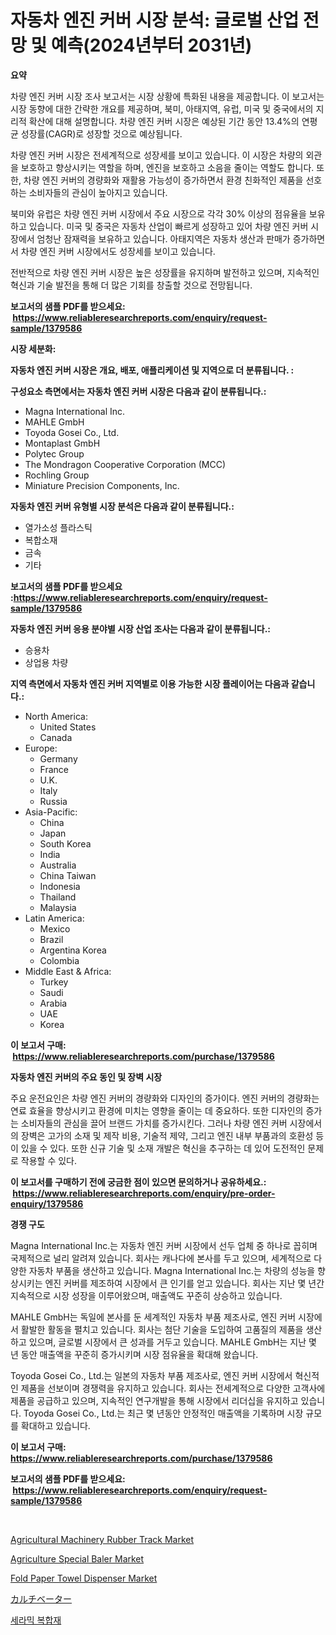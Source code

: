 <p><h1>자동차 엔진 커버 시장 분석: 글로벌 산업 전망 및 예측(2024년부터 2031년)</h1></p><p><strong>요약</strong></p>
<p><p>차량 엔진 커버 시장 조사 보고서는 시장 상황에 특화된 내용을 제공합니다. 이 보고서는 시장 동향에 대한 간략한 개요를 제공하며, 북미, 아태지역, 유럽, 미국 및 중국에서의 지리적 확산에 대해 설명합니다. 차량 엔진 커버 시장은 예상된 기간 동안 13.4%의 연평균 성장률(CAGR)로 성장할 것으로 예상됩니다.</p><p>차량 엔진 커버 시장은 전세계적으로 성장세를 보이고 있습니다. 이 시장은 차량의 외관을 보호하고 향상시키는 역할을 하며, 엔진을 보호하고 소음을 줄이는 역할도 합니다. 또한, 차량 엔진 커버의 경량화와 재활용 가능성이 증가하면서 환경 친화적인 제품을 선호하는 소비자들의 관심이 높아지고 있습니다.</p><p>북미와 유럽은 차량 엔진 커버 시장에서 주요 시장으로 각각 30% 이상의 점유율을 보유하고 있습니다. 미국 및 중국은 자동차 산업이 빠르게 성장하고 있어 차량 엔진 커버 시장에서 엄청난 잠재력을 보유하고 있습니다. 아태지역은 자동차 생산과 판매가 증가하면서 차량 엔진 커버 시장에서도 성장세를 보이고 있습니다.</p><p>전반적으로 차량 엔진 커버 시장은 높은 성장률을 유지하며 발전하고 있으며, 지속적인 혁신과 기술 발전을 통해 더 많은 기회를 창출할 것으로 전망됩니다.</p></p>
<p><strong>보고서의 샘플 PDF를 받으세요: &nbsp;<a href="https://www.reliableresearchreports.com/enquiry/request-sample/1379586">https://www.reliableresearchreports.com/enquiry/request-sample/1379586</a></strong></p>
<p><strong>시장 세분화:</strong></p>
<p><strong> 자동차 엔진 커버 시장은 개요, 배포, 애플리케이션 및 지역으로 더 분류됩니다. :</strong></p>
<p><strong>구성요소 측면에서는 자동차 엔진 커버 시장은 다음과 같이 분류됩니다.:</strong></p>
<p><ul><li>Magna International Inc.</li><li>MAHLE GmbH</li><li>Toyoda Gosei Co., Ltd.</li><li>Montaplast GmbH</li><li>Polytec Group</li><li>The Mondragon Cooperative Corporation (MCC)</li><li>Rochling Group</li><li>Miniature Precision Components, Inc.</li></ul></p>
<p><strong> 자동차 엔진 커버 유형별 시장 분석은 다음과 같이 분류됩니다.:</strong></p>
<p><ul><li>열가소성 플라스틱</li><li>복합소재</li><li>금속</li><li>기타</li></ul></p>
<p><strong>보고서의 샘플 PDF를 받으세요 :<a href="https://www.reliableresearchreports.com/enquiry/request-sample/1379586">https://www.reliableresearchreports.com/enquiry/request-sample/1379586</a></strong></p>
<p><strong> 자동차 엔진 커버 응용 분야별 시장 산업 조사는 다음과 같이 분류됩니다.:</strong></p>
<p><ul><li>승용차</li><li>상업용 차량</li></ul></p>
<p><strong>지역 측면에서 자동차 엔진 커버 지역별로 이용 가능한 시장 플레이어는 다음과 같습니다.:</strong></p>
<p><ul>
    <li>
        North America:
        <ul>
            <li>United States</li>
            <li>Canada</li>
        </ul>
    </li>
    <li>
        Europe:
        <ul>
            <li>Germany</li>
            <li>France</li>
            <li>U.K.</li>
            <li>Italy</li>
            <li>Russia</li>
        </ul>
    </li>
    <li>
        Asia-Pacific:
        <ul>
            <li>China</li>
            <li>Japan</li>
            <li>South Korea</li>
            <li>India</li>
            <li>Australia</li>
            <li>China Taiwan</li>
            <li>Indonesia</li>
            <li>Thailand</li>
            <li>Malaysia</li>
        </ul>
    </li>
    <li>
        Latin America:
        <ul>
            <li>Mexico</li>
            <li>Brazil</li>
            <li>Argentina Korea</li>
            <li>Colombia</li>
        </ul>
    </li>
    <li>
        Middle East & Africa:
        <ul>
            <li>Turkey</li>
            <li>Saudi</li>
            <li>Arabia</li>
            <li>UAE</li>
            <li>Korea</li>
        </ul>
    </li>
    </ul></p>
<p><strong>이 보고서 구매: &nbsp;<a href="https://www.reliableresearchreports.com/purchase/1379586">https://www.reliableresearchreports.com/purchase/1379586</a></strong></p>
<p><strong>자동차 엔진 커버의 주요 동인 및 장벽 시장</strong></p>
<p><p>주요 운전요인은 차량 엔진 커버의 경량화와 디자인의 증가이다. 엔진 커버의 경량화는 연료 효율을 향상시키고 환경에 미치는 영향을 줄이는 데 중요하다. 또한 디자인의 증가는 소비자들의 관심을 끌어 브랜드 가치를 증가시킨다. 그러나 차량 엔진 커버 시장에서의 장벽은 고가의 소재 및 제작 비용, 기술적 제약, 그리고 엔진 내부 부품과의 호환성 등이 있을 수 있다. 또한 신규 기술 및 소재 개발은 혁신을 추구하는 데 있어 도전적인 문제로 작용할 수 있다.</p></p>
<p><strong>이 보고서를 구매하기 전에 궁금한 점이 있으면 문의하거나 공유하세요.: &nbsp;<a href="https://www.reliableresearchreports.com/enquiry/pre-order-enquiry/1379586">https://www.reliableresearchreports.com/enquiry/pre-order-enquiry/1379586</a></strong></p>
<p><strong>경쟁 구도</strong></p>
<p><p>Magna International Inc.는 자동차 엔진 커버 시장에서 선두 업체 중 하나로 꼽히며 국제적으로 널리 알려져 있습니다. 회사는 캐나다에 본사를 두고 있으며, 세계적으로 다양한 자동차 부품을 생산하고 있습니다. Magna International Inc.는 차량의 성능을 향상시키는 엔진 커버를 제조하여 시장에서 큰 인기를 얻고 있습니다. 회사는 지난 몇 년간 지속적으로 시장 성장을 이루어왔으며, 매출액도 꾸준히 상승하고 있습니다.</p><p>MAHLE GmbH는 독일에 본사를 둔 세계적인 자동차 부품 제조사로, 엔진 커버 시장에서 활발한 활동을 펼치고 있습니다. 회사는 첨단 기술을 도입하여 고품질의 제품을 생산하고 있으며, 글로벌 시장에서 큰 성과를 거두고 있습니다. MAHLE GmbH는 지난 몇 년 동안 매출액을 꾸준히 증가시키며 시장 점유율을 확대해 왔습니다.</p><p>Toyoda Gosei Co., Ltd.는 일본의 자동차 부품 제조사로, 엔진 커버 시장에서 혁신적인 제품을 선보이며 경쟁력을 유지하고 있습니다. 회사는 전세계적으로 다양한 고객사에 제품을 공급하고 있으며, 지속적인 연구개발을 통해 시장에서 리더십을 유지하고 있습니다. Toyoda Gosei Co., Ltd.는 최근 몇 년동안 안정적인 매출액을 기록하며 시장 규모를 확대하고 있습니다.</p></p>
<p><strong>이 보고서 구매: &nbsp; <a href="https://www.reliableresearchreports.com/purchase/1379586">https://www.reliableresearchreports.com/purchase/1379586</a></strong></p>
<p><strong>보고서의 샘플 PDF를 받으세요: &nbsp;<a href="https://www.reliableresearchreports.com/enquiry/request-sample/1379586">https://www.reliableresearchreports.com/enquiry/request-sample/1379586</a></strong><strong></strong></p>
<p>&nbsp;</p>
<p><p><a href="https://thundering-castanet-c65.notion.site/Agricultural-Machinery-Rubber-Track-Market-Growth-Market-Trends-COVID-19-Impact-and-Forecasts-for-dbe748c6c330444c9f87c78d8497531f">Agricultural Machinery Rubber Track Market</a></p><p><a href="https://bubble-tree-ea4.notion.site/Agriculture-Special-Baler-Market-Size-Share-Trends-Analysis-Report-By-Application-Regional-Outlo-5009104515bb4d57a21cbbd952b6d568">Agriculture Special Baler Market</a></p><p><a href="https://github.com/PeterParrish5/Market-Research-Report-List-3/blob/main/fold-paper-towel-dispenser-market.md">Fold Paper Towel Dispenser Market</a></p><p><a href="https://github.com/adcxff01450218/Market-Research-Report-List-1/blob/main/7917726186734.md">カルチベーター</a></p><p><a href="https://github.com/trmesnao7959541/Market-Research-Report-List-1/blob/main/2581108186698.md">세라믹 복합재</a></p></p>
